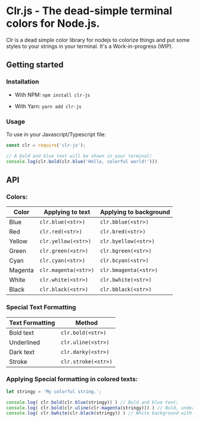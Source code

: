 # Clr.js - The dead-simple terminal colors for Node.js.

Clr is a dead simple color library for nodejs to colorize things and put some styles to your strings in your terminal. It's a Work-in-progress (WIP).

## Getting started

### Installation

* With NPM:
`npm install clr-js`

* With Yarn:
`yarn add clr-js`

### Usage

To use in your Javascript/Typescript file:

```js
const clr = require('clr-js');

// A bold and blue text will be shown in your terminal!
console.log(clr.bold(clr.blue('Hello, colorful world!')))
```

## API

### Colors:

Color       | Applying to text     | Applying to background
------------|----------------------|-----------------------
 Blue       | `clr.blue(<str>)`    | `clr.bblue(<str>)`
 Red        | `clr.red(<str>)`     | `clr.bred(<str>)`
 Yellow     | `clr.yellow(<str>)`  | `clr.byellow(<str>)`
 Green      | `clr.green(<str>)`   | `clr.bgreen(<str>)`
 Cyan       | `clr.cyan(<str>)`    | `clr.bcyan(<str>)`
 Magenta    | `clr.magenta(<str>)` | `clr.bmagenta(<str>)`
 White      | `clr.white(<str>)`   | `clr.bwhite(<str>)`
 Black      | `clr.black(<str>)`   | `clr.bblack(<str>)`

### Special Text Formatting

Text Formatting | Method 
----------------|--------
 Bold text      | `clr.bold(<str>)`
 Underlined     | `clr.uline(<str>)`
 Dark text      | `clr.darky(<str>)`
 Stroke         | `clr.stroke(<str>)`

### Applying Special formatting in colored texts:

```js
let stringy = 'My colorful string.';

console.log( clr.bold(clr.blue(stringy)) ) // Bold and blue text;
console.log( clr.bold(clr.uline(clr.magenta(stringy))) ) // Bold, underlined magenta-colored text;
console.log( clr.bwhite(clr.black(stringy)) ) // White background with black text;
```
